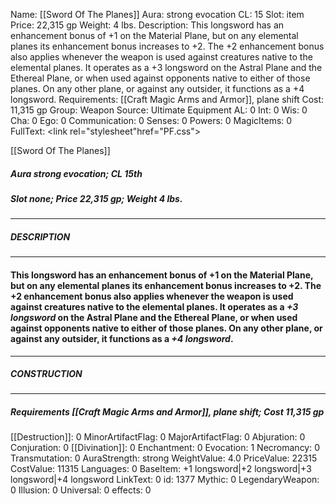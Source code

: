 Name: [[Sword Of The Planes]]
Aura: strong evocation
CL: 15
Slot: item
Price: 22,315 gp
Weight: 4 lbs.
Description: This longsword has an enhancement bonus of +1 on the Material Plane, but on any elemental planes its enhancement bonus increases to +2. The +2 enhancement bonus also applies whenever the weapon is used against creatures native to the elemental planes. It operates as a +3 longsword on the Astral Plane and the Ethereal Plane, or when used against opponents native to either of those planes. On any other plane, or against any outsider, it functions as a +4 longsword.
Requirements: [[Craft Magic Arms and Armor]], plane shift
Cost: 11,315 gp
Group: Weapon
Source: Ultimate Equipment
AL: 0
Int: 0
Wis: 0
Cha: 0
Ego: 0
Communication: 0
Senses: 0
Powers: 0
MagicItems: 0
FullText: <link rel="stylesheet"href="PF.css"><div class="heading"><p class="alignleft">[[Sword Of The Planes]]</p><div style="clear: both;"></div></div><div><h5><b>Aura </b>strong evocation; <b>CL </b>15th</h5><h5><b>Slot </b>none; <b>Price </b>22,315 gp; <b>Weight </b>4 lbs.</h5></div><hr/><div><h5><b>DESCRIPTION</b></h5></div><hr/><div><h4><p>This longsword has an enhancement bonus of +1 on the Material Plane, but on any elemental planes its enhancement bonus increases to +2. The +2 enhancement bonus also applies whenever the weapon is used against creatures native to the elemental planes. It operates as a <i>+3 longsword</i> on the Astral Plane and the Ethereal Plane, or when used against opponents native to either of those planes. On any other plane, or against any outsider, it functions as a <i>+4 longsword</i>.</p></h4></div><hr/><div><h5><b>CONSTRUCTION</b></h5></div><hr/><div><h5><b>Requirements </b>[[Craft Magic Arms and Armor]], <i>plane shift</i>; <b>Cost </b>11,315 gp</h5></div>
[[Destruction]]: 0
MinorArtifactFlag: 0
MajorArtifactFlag: 0
Abjuration: 0
Conjuration: 0
[[Divination]]: 0
Enchantment: 0
Evocation: 1
Necromancy: 0
Transmutation: 0
AuraStrength: strong
WeightValue: 4.0
PriceValue: 22315
CostValue: 11315
Languages: 0
BaseItem: +1 longsword|+2 longsword|+3 longsword|+4 longsword
LinkText: 0
id: 1377
Mythic: 0
LegendaryWeapon: 0
Illusion: 0
Universal: 0
effects: 0
